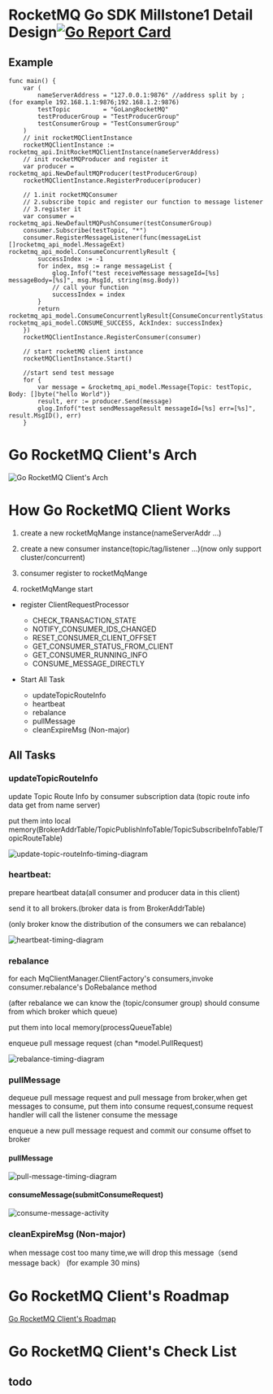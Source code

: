 # RocketMQ Go SDK Millstone1 Detail Design[![Go Report Card](https://goreportcard.com/badge/github.com/StyleTang/incubator-rocketmq-externals)](https://goreportcard.com/report/github.com/StyleTang/incubator-rocketmq-externals)

## Example 
```
func main() {
	var (
		nameServerAddress = "127.0.0.1:9876" //address split by ;  (for example 192.168.1.1:9876;192.168.1.2:9876)
		testTopic         = "GoLangRocketMQ"
		testProducerGroup = "TestProducerGroup"
		testConsumerGroup = "TestConsumerGroup"
	)
	// init rocketMQClientInstance
	rocketMQClientInstance := rocketmq_api.InitRocketMQClientInstance(nameServerAddress)
	// init rocketMQProducer and register it
	var producer = rocketmq_api.NewDefaultMQProducer(testProducerGroup)
	rocketMQClientInstance.RegisterProducer(producer)

	// 1.init rocketMQConsumer
	// 2.subscribe topic and register our function to message listener
	// 3.register it
	var consumer = rocketmq_api.NewDefaultMQPushConsumer(testConsumerGroup)
	consumer.Subscribe(testTopic, "*")
	consumer.RegisterMessageListener(func(messageList []rocketmq_api_model.MessageExt) rocketmq_api_model.ConsumeConcurrentlyResult {
		successIndex := -1
		for index, msg := range messageList {
			glog.Infof("test receiveMessage messageId=[%s] messageBody=[%s]", msg.MsgId, string(msg.Body))
			// call your function
			successIndex = index
		}
		return rocketmq_api_model.ConsumeConcurrentlyResult{ConsumeConcurrentlyStatus: rocketmq_api_model.CONSUME_SUCCESS, AckIndex: successIndex}
	})
	rocketMQClientInstance.RegisterConsumer(consumer)

	// start rocketMQ client instance
	rocketMQClientInstance.Start()

	//start send test message
	for {
		var message = &rocketmq_api_model.Message{Topic: testTopic, Body: []byte("hello World")}
		result, err := producer.Send(message)
		glog.Infof("test sendMessageResult messageId=[%s] err=[%s]", result.MsgID(), err)
	}

```

# Go RocketMQ Client's Arch

![Go RocketMQ Client's Arch](http://www.plantuml.com/plantuml/svg/ZLNDRk8m4BxdANokL1w06qNzOTK4Dg7g4RdEGACcDjWE4jjotvNsaVfEVOKTsp7vPIa7bF5yy-MRySo4vLGf8WLx0rtiLXin2dVJF0EkGyhf1kHxe43kCmQ9fXg2Oy1w4OiopqDG2k5JmRKKUMxYJjYAO3J9Sy6GfCB-BA54LeadcyFx8BDJSaUP5X8XnGxvLLc0NDAN7D1UI96MpDlT5uOd_9aiQg0dwW39CI0zJYiAynjmkimUCwM16p83gJ0I2g4plXd5rOFd8OHaV2_U83bmLbiJrJBd79xf0UtJI_k4eYWeJmqZAvKMnGFG52IQ4dObA3qLALXBRR4kuCm1XKuPrcwTRQm-JWj8v7wIfeODuSO_MpXrIbFE84A8KpVC5Zi9M6U6HHBIyXej3B8zU8K4zLS94_qAf03zAjAHmzxVBbVJUPGyXRVnAbbEba_9wYwUXwlfu-msMWw0ugSecaNtgrbqDtVkqSYH7Ur_Hsa2CgDvzWla0-gmJKpSxuSIlFRwqzYsQhZhU8v149YAgIrbu7i3-oMuE3Jawlhw_02C6G8f5Zmu2x44TJT_Fy8FIXrHirX8j_z94-cZMqYJuMGnUvPqkqNNc5mAcA_N2dI2gk0Rw1XUQ6uwxnlOwh2gT-9Ect6u4OQkpDocJnXJ8S9Sp_0Sr-KmGSrKX2kmHLbdfp0z_wd4JGy6N0hsaBeoFUgsgw5omFk_TMtXmrKreGdmj3g-eUpDDr85kH3SLNKUsLctxKlqzqJCDRRlYjZcwApDFig0cgkmgb6VQNZ33S6lR74wMoRej5zZLjijM7sIRUw3--CikZNoWLrGGkEA5LiYrkTQceo_Fd-Rhz07FIZs8UmNwElpps0i6NFGNvz_bSyEdt4aE31pwjUx__Jy0m00)

# How Go RocketMQ Client Works


1. create a new rocketMqMange instance(nameServerAddr ...)

2. create a new consumer instance(topic/tag/listener ...)(now only support cluster/concurrent)

3. consumer register to rocketMqMange
 
4. rocketMqMange start

* register ClientRequestProcessor
  * CHECK_TRANSACTION_STATE
  * NOTIFY_CONSUMER_IDS_CHANGED
  * RESET_CONSUMER_CLIENT_OFFSET
  * GET_CONSUMER_STATUS_FROM_CLIENT
  * GET_CONSUMER_RUNNING_INFO
  * CONSUME_MESSAGE_DIRECTLY
 
* Start All Task
    * updateTopicRouteInfo
    * heartbeat
    * rebalance
    * pullMessage
    * cleanExpireMsg (Non-major)

## All Tasks

 ### updateTopicRouteInfo
 
 update Topic Route Info by consumer subscription data (topic route info data get from name server) 
 
 put them into local memory(BrokerAddrTable/TopicPublishInfoTable/TopicSubscribeInfoTable/TopicRouteTable)

![update-topic-routeInfo-timing-diagram](http://www.plantuml.com/plantuml/proxy?src=https://raw.githubusercontent.com/StyleTang/incubator-rocketmq-externals/go-client-detail-design/rocketmq-go/docs/update-topic-routeInfo-timing-diagram.puml)

 ### heartbeat:
 
 prepare heartbeat data(all consumer and producer data in this client)
 
 send it to all brokers.(broker data is from BrokerAddrTable) 
  
 (only broker know the distribution of the consumers we can rebalance)

![heartbeat-timing-diagram](http://www.plantuml.com/plantuml/proxy?src=https://raw.githubusercontent.com/StyleTang/incubator-rocketmq-externals/go-client-detail-design/rocketmq-go/docs/heartbeat-timing-diagram.puml)

 ### rebalance
 
 for each MqClientManager.ClientFactory's consumers,invoke consumer.rebalance's DoRebalance method
 
 (after rebalance we can know the (topic/consumer group) should consume from which broker which queue)
 
  put them into local memory(processQueueTable)
  
  enqueue pull message request (chan *model.PullRequest)
  
 ![rebalance-timing-diagram](http://www.plantuml.com/plantuml/svg/XL7DQiCm3BxdANJSO7s170gZi55OsTOMTdPi9J4uaclBbBtz72TBCoZiPblVdpuViL5EaKROR8-_vxhb0AXq3yBUQh04fzH47QmNorGjmCtsSDavYoHrQydic68QCEpDcutoKCXFNU3a7-zoNb7E8sOMRt1FBK-qFuHdvrWhmGF6g3hyJ9Zm926_TD-rceTmjT93le6UOu0kDZ260KMc32yZEM_KyjhXjdho9ejz1DRPh3YTLUDoiWLIAIUmk2eWlCwg3Jgc3gItSGcnTdblsuXo4WvOQnvyoaR9kPV0mrUF0QiLO5LJG6M0o-XkZKYJlSzQC4mTGS3y6AL25n76pyb99nYn_9lqreT1XtdDWlIhLYeaymC0)
  
 ### pullMessage
 
 dequeue pull message request and pull message from broker,when get messages to consume,
 put them into consume request,consume request handler will call the listener consume the message
 
 enqueue a new pull message request and commit our consume offset to broker
 
 #### pullMessage
 
 ![pull-message-timing-diagram](http://www.plantuml.com/plantuml/svg/dPHHZzem3CVV-odynYO1Uwyc9AvNRfCet5hG7b7Qkb2HDbpY7BTlFoSK1bgPnDxYsFdPVyT9YhcGeYqGHfFql0v5HQX1Ntn7X2qI24Z4uMk2neWj_h1eSVYgLS6sDoP1UaM3LojbYcyM3KMg9QsaP6W8aDkwPDRXZnz4Mx9DGEfwsrE3Viu_4XntjKIGIXs0n1w1TWWrOGEg-elkdAtVxMJrfnjDdhJQemvB1KOrIBkwtOB85TTSINM4uXJwfJbHeDJgC1wFeQv0xOV2_6eBdmNE0PLM3UGU6fpOBAatTrW8FfUBOZ_cx4wC1saqLb8W9C5ikLuytokSryOssCdBKB_NVCF6varDdQyxTO_GNnL-O6495_X1Lm51RxhHP5uRmXPrmgrJPVYf2uizH6cMHyNETT7jUf5TepxpjCZoxEcmhWpE2xupj-ZWrhodNoDPtLuI6X9aJJ1mtOoMYsoTn9ji7KLnbWM3EvBwmS40fK58upDcFbt5AU-svRtUD6-HhB6bq72Grru9dk3oCYlkxeSyIOPgrkkSG_TOwfQVIsEsJ-oU-HF1GwNspG1KV1ctpCUW6XlrVhf1OmltDrnak4VklX7dOpm_nyeW3UsX58IT5VZkBPQRHVnpasGl3ytavN0oNKNVukV_12ndionURRxFv_7BTFuWe2r_0m00)
 
 #### consumeMessage(submitConsumeRequest)
 
 ![consume-message-activity](http://www.plantuml.com/plantuml/svg/VL5FQy8m5B_tKxoR4PdWjKvaAnu4Ey7Eqv0HsnSDQvCkBztcjzzBxT3si1m2UVdzJSXBvwEuGY9vmeqc3mlmJXfIrbNfTVng4skegN0UnGu38htXqQ0JT_pnFD8A1EEc7IlpqZS4YmMCakrBjazNxza-ILPPDbgEmP_HWBWWZIE0MEOVQrFW3ti4XQVkE8-m90HXx13rCECxKsWLnTJaEUVeih4XL7IYjnjw0hC3Lm3DLt_32VE_pxfaSGsFBMDQeZdvyxAr8XP_Pl0EgIb3zJ3eBC9Sj1xwmBK1j19z_B3VTGsJJcLTCwqd5VhU24fomk9VVFi6lBTbeZYtLQNzLYbgFynXPRymw_cAGGpMuMH7fdKVjyFF1icBldk0DNKXFLxLrsPZSrccxE0kujwNaUHj_Gi0)
   
 ### cleanExpireMsg (Non-major)

when message cost too many time,we will drop this message（send message back） (for example 30 mins)



# Go RocketMQ Client's Roadmap
 [Go RocketMQ Client's Roadmap](https://github.com/StyleTang/incubator-rocketmq-externals/blob/master/rocketmq-go/docs/roadmap.md)

# Go RocketMQ Client's Check List

## todo